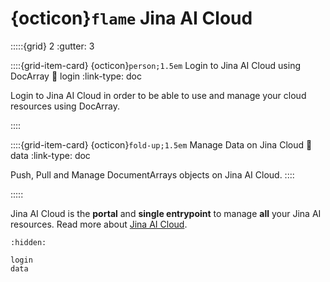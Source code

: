 # {octicon}`flame` Jina AI Cloud



:::::{grid} 2
:gutter: 3


::::{grid-item-card} {octicon}`person;1.5em` Login to Jina AI Cloud using DocArray
:link: login
:link-type: doc


Login to Jina AI Cloud in order to be able to use and manage your cloud resources using DocArray. 

::::


::::{grid-item-card} {octicon}`fold-up;1.5em` Manage Data on Jina Cloud
:link: data
:link-type: doc

Push, Pull and Manage DocumentArrays objects on Jina AI Cloud.
::::


:::::


Jina AI Cloud is the **portal** and **single entrypoint** to manage **all** your Jina AI resources.
Read more about [Jina AI Cloud](https://docs.jina.ai/jina-ai-cloud/).


```{toctree}
:hidden:

login
data
```